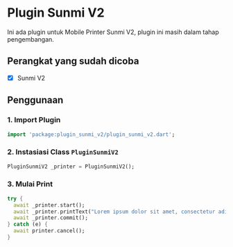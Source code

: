 # Plugin Sunmi V2

Ini ada plugin untuk Mobile Printer Sunmi V2, plugin ini masih dalam tahap pengembangan.

## Perangkat yang sudah dicoba

 - [x] Sunmi V2

## Penggunaan

### 1. Import Plugin

```dart
import 'package:plugin_sunmi_v2/plugin_sunmi_v2.dart';
```


### 2. Instasiasi Class `PluginSunmiV2`
```dart
PluginSunmiV2 _printer = PluginSunmiV2();
```

### 3. Mulai Print

```dart
try {
  await _printer.start();
  await _printer.printText("Lorem ipsum dolor sit amet, consectetur adipiscing elit, sed do eiusmod tempor incididunt ut labore et dolore magna aliqua. Ut enim ad minim veniam, quis nostrud exercitation ullamco laboris nisi ut aliquip ex ea commodo consequat. Duis aute irure dolor in reprehenderit in voluptate velit esse cillum dolore eu fugiat nulla pariatur. Excepteur sint occaecat cupidatat non proident, sunt in culpa qui officia deserunt mollit anim id est laborum.");
  await _printer.commit();
} catch (e) {
  await printer.cancel();
}
```